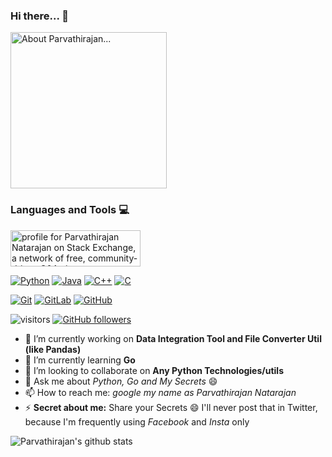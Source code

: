 ### Hi there... 👋

<img src="https://raw.githubusercontent.com/parvathirajan/parvathirajan/master/Mine%20Git%20Banner%20npr.png" alt="About Parvathirajan..." height="250">

### Languages and Tools :computer:

<a href="https://stackexchange.com/users/10494532/parvathirajan-natarajan"><img src="https://stackexchange.com/users/flair/10494532.png" width="208" height="58" alt="profile for Parvathirajan Natarajan on Stack Exchange, a network of free, community-driven Q&amp;A sites" title="profile for Parvathirajan Natarajan on Stack Exchange, a network of free, community-driven Q&amp;A sites" /></a>

[![Python](https://img.shields.io/badge/-Python-black?style=flat&logo=python&link=https://github.com/parvathirajan)](https://github.com/parvathirajan) [![Java](https://img.shields.io/badge/Java-orange?style=flat&logo=java&logoColor=white&link=https://github.com/parvathirajan)](https://github.com/parvathirajan) [![C++](https://img.shields.io/badge/-C++-00599C?style=flat&logo=c++&link=https://github.com/parvathirajan)](https://github.com/parvathirajan) [![C](https://img.shields.io/badge/-A8B9CC?style=flat&logo=c&logoColor=white&link=https://github.com/parvathirajan)](https://github.com/parvathirajan) 

[![Git](https://img.shields.io/badge/-Git-black?style=flat&logo=git&link=https://github.com/parvathirajan)](https://github.com/parvathirajan) [![GitLab](https://img.shields.io/badge/-GitLab-FCA121?style=flat&logo=gitlab&link=https://github.com/parvathirajan)](https://gitlab.com/parvathirajan) [![GitHub](https://img.shields.io/badge/-GitHub-181717?style=flat&logo=github&link=https://github.com/parvathirajan)](https://github.com/parvathirajan)

![visitors](https://visitor-badge.laobi.icu/badge?page_id=parvathirajan.visitor-badge) [![GitHub followers](https://img.shields.io/github/followers/parvathirajan.svg?style=social&label=Follow&maxAge=2592000)](https://github.com/parvathirajan?tab=followers)

- 🔭 I’m currently working on **Data Integration Tool and File Converter Util (like Pandas)**
- 🌱 I’m currently learning **Go**
- 👯 I’m looking to collaborate on **Any Python Technologies/utils**
- 💬 Ask me about *Python, Go and My Secrets* 😄
- 📫 How to reach me: *google my name as Parvathirajan Natarajan*
- ⚡ **Secret about me:** Share your Secrets 😄 I'll never post that in Twitter, because I'm frequently using *Facebook* and *Insta* only

![Parvathirajan's github stats](https://github-readme-stats.vercel.app/api?username=parvathirajan&show_icons=true&line_height=30)


